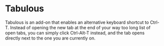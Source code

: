 # Tabulous

Tabulous is an add-on that enables an alternative keyboard shortcut to Ctrl-T. Instead of opening the new tab at the end of your way too long list of open tabs, you can simply click Ctrl-Alt-T instead, and the tab opens directly next to the one you are currently on.